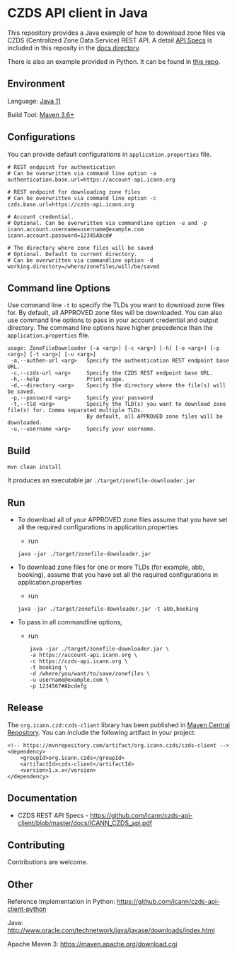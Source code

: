 CZDS API client in Java
=======================

This repository provides a Java example of how to download zone files via CZDS (Centralized Zone Data Service) 
REST API. A detail [API Specs](https://github.com/icann/czds-api-client-java/blob/master/docs/ICANN_CZDS_api.pdf) is
included in this reposity in the [docs directory](https://github.com/icann/czds-api-client-java/tree/master/docs).

There is also an example provided in Python. It can be found in [this repo](https://github.com/icann/czds-api-client-python).

Environment
-----------

Language: [Java 11](http://www.oracle.com/technetwork/java/javase/downloads/index.html)

Build Tool: [Maven 3.6+](https://maven.apache.org/download.cgi)

Configurations
--------------

You can provide default configurations in `application.properties` file.

```
# REST endpoint for authentication
# Can be overwritten via command line option -a
authentication.base.url=https://account-api.icann.org
   
# REST endpoint for downloading zone files
# Can be overwritten via command line option -c
czds.base.url=https://czds-api.icann.org
  
# Account credential.
# Optional. Can be overwritten via commandline option -u and -p
icann.account.username=username@example.com
icann.account.password=12345Abcd#
   
# The directory where zone files will be saved
# Optional. Default to current directory.
# Can be overwritten via commandline option -d
working.directory=/where/zonefiles/will/be/saved
```

Command line Options
--------------------

Use command line `-t` to specify the TLDs you want to download zone files for. By default, all APPROVED zone files
will be downloaded. You can also use command line options to pass in your account credential and output directory. 
The command line options have higher precedence than the `application.properties` file.

```
usage: ZoneFileDownloader [-a <arg>] [-c <arg>] [-h] [-o <arg>] [-p <arg>] [-t <arg>] [-u <arg>]
 -a,--authen-url <arg>   Specify the authentication REST endpoint base URL.
 -c,--czds-url <arg>     Specify the CZDS REST endpoint base URL.
 -h,--help               Print usage.
 -d,--directory <arg>    Specify the directory where the file(s) will be saved.
 -p,--password <arg>     Specify your password
 -t,--tld <arg>          Specify the TLD(s) you want to download zone file(s) for. Comma separated multiple TLDs. 
                         By default, all APPROVED zone files will be downloaded.
 -u,--username <arg>     Specify your username.
```

Build
------

```
mvn clean install
```

It produces an executable jar `./target/zonefile-downloader.jar`

Run
---

* To download all of your APPROVED zone files assume that you have set all the required configurations in application.properties
    - run 
    ```
    java -jar ./target/zonefile-downloader.jar
    ```

* To download zone files for one or more TLDs (for example, abb, booking), assume that you have set all the required configurations in application.properties
    - run 
    ```
    java -jar ./target/zonefile-downloader.jar -t abb,booking
    ```

* To pass in all commandline options, 
    - run
```
       java -jar ./target/zonefile-downloader.jar \
       -a https://account-api.icann.org \
       -c https://czds-api.icann.org \
       -t booking \
       -d /where/you/want/to/save/zonefiles \
       -u username@example.com \
       -p 1234567#Abcdefg
 ``` 
 
Release
-------

The `org.icann.czd:czds-client` library has been published in [Maven Central Repository](https://mvnrepository.com/artifact/org.icann.czds/czds-client). 
You can include the following artifact in your project:

```
<!-- https://mvnrepository.com/artifact/org.icann.czds/czds-client -->
<dependency>
    <groupId>org.icann.czds</groupId>
    <artifactId>czds-client</artifactId>
    <version>1.x.x</version>
</dependency>

```

Documentation
-------------
 
 * CZDS REST API Specs - https://github.com/icann/czds-api-client/blob/master/docs/ICANN_CZDS_api.pdf
 
 
 Contributing
 ------------
 
 Contributions are welcome.

Other
-----

Reference Implementation in Python: https://github.com/icann/czds-api-client-python

Java: http://www.oracle.com/technetwork/java/javase/downloads/index.html

Apache Maven 3: https://maven.apache.org/download.cgi
